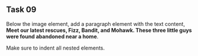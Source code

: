 ## Task 09
Below the image element, add a paragraph element with the text content, **Meet our latest rescues, Fizz, Bandit, and Mohawk. These three little guys were found abandoned near a home**.

Make sure to indent all nested elements.